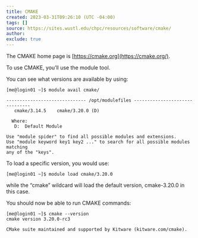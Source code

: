 ```yaml
---
title: CMAKE
created: 2023-03-31T09:26:10 (UTC -04:00)
tags: []
source: https://sites.wustl.edu/chpc/resources/software/cmake/
author: 
exclude: true
---
```


The CMAKE home page is [https://cmake.org](https://cmake.org/).

To use CMAKE, you’ll use the module tool.

You can see what versions are available by using:

```
[me@login01 ~]$ module avail cmake/

------------------------------ /opt/modulefiles -------------------------------
   cmake/3.14.5    cmake/3.20.0 (D)

  Where:
   D:  Default Module

Use "module spider" to find all possible modules and extensions.
Use "module keyword key1 key2 ..." to search for all possible modules matching
any of the "keys".
```

To load a specific version, you would use:

```
[me@login01 ~]$ module load cmake/3.20.0
```

while the “cmake” wildcard will load the default version, cmake-3.20.0 in this case.

You should now be able to run CMAKE commands:

```
[me@login01 ~]$ cmake --version
cmake version 3.20.0-rc3

CMake suite maintained and supported by Kitware (kitware.com/cmake).
```
